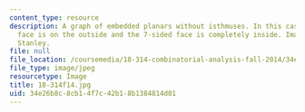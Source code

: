 ```yaml
---
content_type: resource
description: A graph of embedded planars without isthmuses. In this case the 9-sided
  face is on the outside and the 7-sided face is completely inside. Image by Richard
  Stanley.
file: null
file_location: /coursemedia/18-314-combinatorial-analysis-fall-2014/34e26b8c8cb14f7c42b18b1384814d01_18-314f14.jpg
file_type: image/jpeg
resourcetype: Image
title: 18-314f14.jpg
uid: 34e26b8c-8cb1-4f7c-42b1-8b1384814d01
---
```

